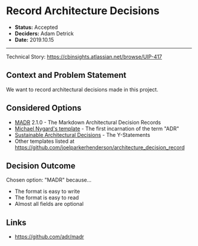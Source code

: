 # Record Architecture Decisions

- **Status:** Accepted
- **Deciders:** Adam Detrick
- **Date:** 2019.10.15

---

Technical Story: <https://cbinsights.atlassian.net/browse/UIP-417>

## Context and Problem Statement

We want to record architectural decisions made in this project.

## Considered Options

* [MADR](https://adr.github.io/madr/) 2.1.0 - The Markdown Architectural Decision Records
* [Michael Nygard's template](http://thinkrelevance.com/blog/2011/11/15/documenting-architecture-decisions) - The first incarnation of the term "ADR"
* [Sustainable Architectural Decisions](https://www.infoq.com/articles/sustainable-architectural-design-decisions) - The Y-Statements
* Other templates listed at <https://github.com/joelparkerhenderson/architecture_decision_record>

## Decision Outcome

Chosen option: "MADR" because...

* The format is easy to write
* The format is easy to read
* Almost all fields are optional

## Links <!-- optional -->

* <https://github.com/adr/madr>
